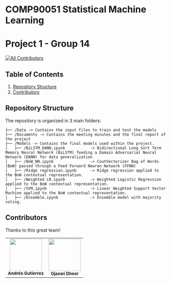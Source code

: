 # COMP90051 Statistical Machine Learning 
# Project 1 - Group 14

<!-- ALL-CONTRIBUTORS-BADGE:START - Do not remove or modify this section -->
[![All Contributors](https://img.shields.io/badge/all_contributors-2-blue.svg?style=flat-round)](#contributors-)

## Table of Contents

  1. [Repository Structure](#repository-structure)
  2. [Contributors](#contributors)


## Repository Structure
The repository is organized in 3 main folders:  
```  
├── /Data -> Contains the input files to train and test the models  
├── /Documents -> Contains the meeting minutes and the final report of the project  
├── /Models -> Contains the final models used within the project.   
│   ├── /BiLSTM_DANN.ipynb           -> Bidirectional Long Sort Term Memory Neural Network (BiLSTM) feeding a Domain Adversarial Neural Network (DANN) for data generalization  
│   ├── /BoW_NN.ipynb                -> CoutVectorizer Bag of Words (BoW) passed through a Feed Forward Newran Network (FFNN)  
│   ├── /Ridge regression.ipynb      -> Ridge regression applied to the BoW contextual representation.  
│   ├── /Weighted LR.ipynb           -> Weighted Logistic Regression applied to the BoW contextual representation.  
│   ├── /SVM.ipynb                   -> Linear Weighted Support Vector Machine applied to the BoW contextual representation.   
│   ├── /Ensemble.ipynb              -> Ensemble model with majority voting.  
```  

## Contributors

Thanks to this great team!

<!-- ALL-CONTRIBUTORS-LIST:START - Do not remove or modify this section -->
<!-- prettier-ignore-start -->
<!-- markdownlint-disable -->
<table>
  <tr>
    <td align="center"><a href="https://www.linkedin.com/in/andres-felipe-gutierrez-carre%C3%B1o-62242378/"><img src="https://drive.google.com/uc?export=view&id=1IDlBkB-iwdk8pSx7dLAciDCAumrnsGhq" width="100px;" alt=""/><br /><sub><b>Andrés Gutierrez</b></sub></a><br /></td>
    <td align="center"><img src="https://avatars.githubusercontent.com/u/131924187?v=4" width="100px;" alt=""/><br /><sub><b>Ojaswi Dheer</b></sub></a><br /></td>
  </tr>
</table>

<!-- markdownlint-restore -->
<!-- prettier-ignore-end -->

<!-- ALL-CONTRIBUTORS-LIST:END -->
